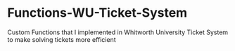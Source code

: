 # Functions-WU-Ticket-System
Custom Functions that I implemented in Whitworth University Ticket System to make solving tickets more efficient
